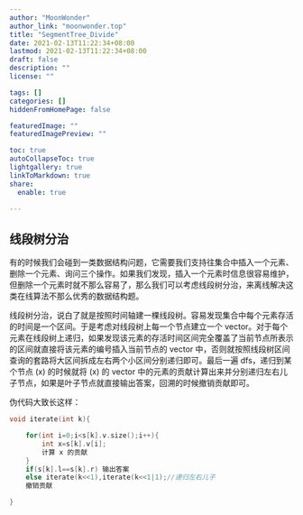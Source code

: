 ```yaml
---
author: "MoonWonder"
author_link: "moonwonder.top"
title: "SegmentTree_Divide"
date: 2021-02-13T11:22:34+08:00
lastmod: 2021-02-13T11:22:34+08:00
draft: false
description: ""
license: ""

tags: []
categories: []
hiddenFromHomePage: false

featuredImage: ""
featuredImagePreview: ""

toc: true
autoCollapseToc: true
lightgallery: true
linkToMarkdown: true
share:
  enable: true

---
```


## 线段树分治

有的时候我们会碰到一类数据结构问题，它需要我们支持往集合中插入一个元素、删除一个元素、询问三个操作。如果我们发现，插入一个元素时信息很容易维护，但删除一个元素时就不那么容易了，那么我们可以考虑线段树分治，来离线解决这类在线算法不那么优秀的数据结构题。

线段树分治，说白了就是按照时间轴建一棵线段树。容易发现集合中每个元素存活的时间是一个区间。于是考虑对线段树上每一个节点建立一个 vector。对于每个元素在线段树上递归，如果发现该元素的存活时间区间完全覆盖了当前节点所表示的区间就直接将该元素的编号插入当前节点的 vector 中，否则就按照线段树区间查询的套路将大区间拆成左右两个小区间分别递归即可。最后一遍 dfs，递归到某个节点 \(x\) 的时候就将 \(x\) 的 vector 中的元素的贡献计算出来并分别递归左右儿子节点，如果是叶子节点就直接输出答案，回溯的时候撤销贡献即可。

伪代码大致长这样：

``` cpp
void iterate(int k){

	for(int i=0;i<s[k].v.size();i++){
		int x=s[k].v[i];
		计算 x 的贡献
	}
	if(s[k].l==s[k].r) 输出答案
	else iterate(k<<1),iterate(k<<1|1);//递归左右儿子
	撤销贡献

}
```
